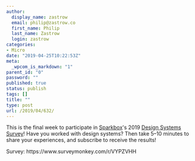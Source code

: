 ```yaml
---
author:
  display_name: zastrow
  email: philip@zastrow.co
  first_name: Philip
  last_name: Zastrow
  login: zastrow
categories:
- Micro
date: "2019-04-25T10:22:53Z"
meta:
  _wpcom_is_markdown: "1"
parent_id: "0"
password: ""
published: true
status: publish
tags: []
title: ""
type: post
url: /2019/04/632/
---
```

<p>This is the final week to participate in <a href="https://seesparkbox.com">Sparkbox</a>'s 2019 <a href="https://designsystemssurvey.seesparkbox.com/">Design Systems Survey</a>! Have you worked with design systems? Then take 5–10 minutes to share your experiences, and subscribe to receive the results!</p>
<p>Survey: https://www.surveymonkey.com/r/VYPZVHH</p>
